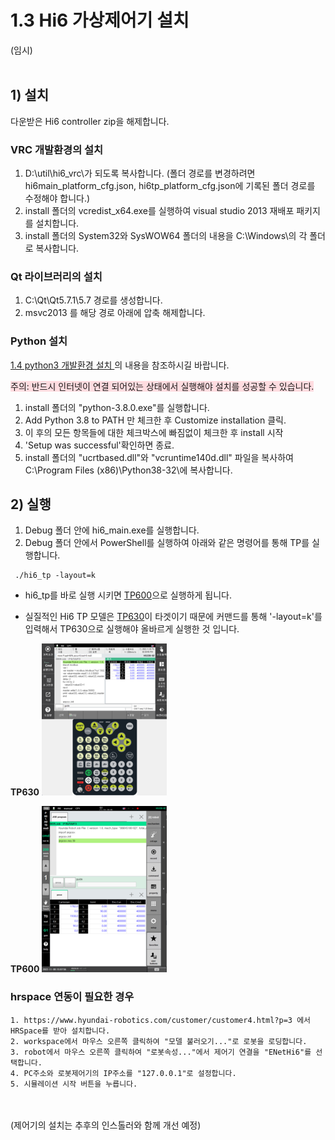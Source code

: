 # 1.3 Hi6 가상제어기 설치

(임시)
<br></br>

## 1) 설치 
다운받은 Hi6 controller zip을 해제합니다.

### VRC 개발환경의 설치 
1. D:\util\hi6_vrc\가 되도록 복사합니다.
   (폴더 경로를 변경하려면 hi6main_platform_cfg.json, hi6tp_platform_cfg.json에 기록된 폴더 경로를 수정해야 합니다.)
2. install 폴더의 vcredist_x64.exe를 실행하여 visual studio 2013 재배포 패키지를 설치합니다.
3. install 폴더의 System32와 SysWOW64 폴더의 내용을 C:\Windows\의 각 폴더로 복사합니다.

### Qt 라이브러리의 설치
1.  C:\Qt\Qt5.7.1\5.7 경로를 생성합니다.
2. msvc2013 를 해당 경로 아래에 압축 해제합니다.

### Python 설치 
<u> 1.4 python3 개발환경 설치 </u>의 내용을 참조하시길 바랍니다.

<span style = 'background-color:#ffdce0'> 주의: 반드시 인터넷이 연결 되어있는 상태에서 실행해야 설치를 성공할 수 있습니다.</span>

1. install 폴더의 "python-3.8.0.exe"를 실행합니다. 
2. Add Python 3.8 to PATH 만 체크한 후 Customize installation 클릭.
3. 이 후의 모든 항목들에 대한 체크박스에 빠짐없이 체크한 후 install 시작
4. 'Setup was successful'확인하면 종료.
5. install 폴더의 "ucrtbased.dll"와 "vcruntime140d.dll" 파일을 복사하여 C:\Program Files (x86)\Python38-32\에 복사합니다.


## 2) 실행
1. Debug 폴더 안에 hi6_main.exe를 실행합니다.
2.  Debug 폴더 안에서 PowerShell를 실행하여 아래와 같은 명령어를 통해 TP를 실행합니다. 
   ```
    ./hi6_tp -layout=k
   ```

- hi6_tp를 바로 실행 시키면 <U>TP600</U>으로 실행하게 됩니다.

- 실질적인 Hi6 TP 모델은 <U>TP630</U>이 타겟이기 때문에 커맨드를 통해 '-layout=k'를 입력해서 TP630으로 실행해야 올바르게 실행한 것 입니다. 

<b>TP630</b>&nbsp;![](../_assets/image_81.png)  

<b>TP600</b>&nbsp;![](../_assets/image_84.png)

   ### hrspace 연동이 필요한 경우 
    1. https://www.hyundai-robotics.com/customer/customer4.html?p=3 에서 HRSpace를 받아 설치합니다. 
    2. workspace에서 마우스 오른쪽 클릭하여 "모델 불러오기..."로 로봇을 로딩합니다.
    3. robot에서 마우스 오른쪽 클릭하여 "로봇속성..."에서 제어기 연결을 "ENetHi6"를 선택합니다.
    4. PC주소와 로봇제어기의 IP주소를 "127.0.0.1"로 설정합니다.
    5. 시뮬레이션 시작 버튼을 누릅니다.



<br></br>
(제어기의 설치는 추후의 인스톨러와 함께 개선 예정)



 
